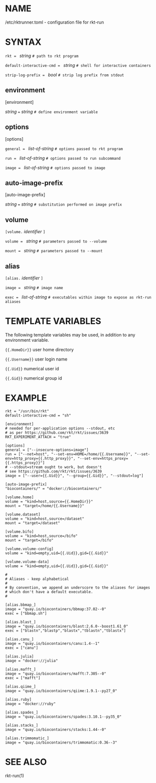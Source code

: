 # NAME

/etc/rktrunner.toml - configuration file for rkt-run

# SYNTAX

`rkt = ` *string* `# path to rkt program`

`default-interactive-cmd = ` *string* `# shell for interactive containers`

`strip-log-prefix = ` *bool* `# strip log prefix from stdout`

## environment

[environment]

*string* ` = ` *string* `# define environment variable`

## options

[options]

`general = ` *list-of-string* `# options passed to rkt program`

`run = ` *list-of-string* `# options passed to run subcommand`

`image = ` *list-of-string* `# options passed to image`

## auto-image-prefix

[auto-image-prefix]

*string* ` = ` *string* `# substitution performed on image prefix`

## volume

`[volume.` *identifier* `]`

`volume = ` *string* `# parameters passed to --volume`

`mount = ` *string* `# parameters passed to --mount`

## alias

`[alias.` *identifier* `]`

`image = ` *string* `# image name`

`exec = ` *list-of-string* `# executables within image to expose as rkt-run aliases`

# TEMPLATE VARIABLES

The following template variables may be used, in addition to any environment variable.

`{{.HomeDir}}` user home directory

`{{.Username}}` user login name

`{{.Uid}}` numerical user id

`{{.Gid}}` numerical group id

# EXAMPLE
```
rkt = "/usr/bin/rkt"
default-interactive-cmd = "sh"

[environment]
# needed for per-application options --stdout, etc
# as per https://github.com/rkt/rkt/issues/3639
RKT_EXPERIMENT_ATTACH = "true"

[options]
general = ["--insecure-options=image"]
run = ["--net=host", "--set-env=HOME=/home/{{.Username}}", "--set-env=http_proxy={{.http_proxy}}", "--set-env=https_proxy={{.https_proxy}}"]
# --stdout=stream ought to work, but doesn't
# see https://github.com/rkt/rkt/issues/3639
image = ["--user={{.Uid}}", "--group={{.Gid}}", "--stdout=log"]

[auto-image-prefix]
"biocontainers/" = "docker://biocontainers/"

[volume.home]
volume = "kind=host,source={{.HomeDir}}"
mount = "target=/home/{{.Username}}"

[volume.dataset]
volume = "kind=host,source=/dataset"
mount = "target=/dataset"

[volume.bifo]
volume = "kind=host,source=/bifo"
mount = "target=/bifo"

[volume.volume-config]
volume = "kind=empty,uid={{.Uid}},gid={{.Gid}}"

[volume.volume-data]
volume = "kind=empty,uid={{.Uid}},gid={{.Gid}}"

#
# Aliases - keep alphabetical
#
# By convention, we append an underscore to the aliases for images
# which don't have a default executable.
#

[alias.bbmap_]
image = "quay.io/biocontainers/bbmap:37.02--0"
exec = ["bbmap.sh"]

[alias.blast_]
image = "quay.io/biocontainers/blast:2.6.0--boost1.61_0"
exec = ["blastn","blastp","blastx","tblastn","tblastx"]

[alias.canu_]
image = "quay.io/biocontainers/canu:1.4--1"
exec = ["canu"]

[alias.julia]
image = "docker://julia"

[alias.mafft_]
image = "quay.io/biocontainers/mafft:7.305--0"
exec = ["mafft"]

[alias.qiime_]
image = "quay.io/biocontainers/qiime:1.9.1--py27_0"

[alias.ruby]
image = "docker://ruby"

[alias.spades_]
image = "quay.io/biocontainers/spades:3.10.1--py35_0"

[alias.stacks_]
image = "quay.io/biocontainers/stacks:1.44--0"

[alias.trimmomatic_]
image = "quay.io/biocontainers/trimmomatic:0.36--3"
```

# SEE ALSO

rkt-run(1)
